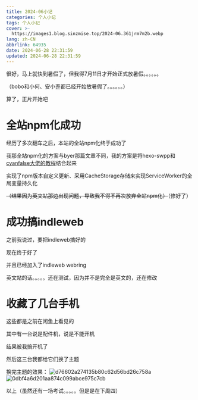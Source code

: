 ```yaml
---
title: 2024-06小记
categories: 个人小记
tags: 个人小记
cover: >-
  https://images1.blog.sinzmise.top/2024-06.361jrm7m2b.webp
lang: zh-CN
abbrlink: 64935
date: 2024-06-28 22:31:59
updated: 2024-06-28 22:31:59
---
```

很好，马上就快到暑假了，但我得7月11日才开始正式放暑假。。。。。。

（bobo和小何、安小歪都已经开始放暑假了。。。。。。）

算了，正片开始吧

# 全站npm化成功
经历了多次翻车之后，本站的全站npm化终于成功了

我那全站npm化的方案与byer那篇文章不同，我的方案是将hexo-swpp和[cyanfalse大佬的教程](https://blog.eurekac.cn/p/d3c51290.html)结合起来

实现了npm版本自定义更新、采用CacheStorage存储来实现ServiceWorker的全局变量持久化

~~（结果因为英文站那边出现问题，导致我不得不再次放弃全站npm化）~~（修好了）

# 成功搞indleweb
之前我说过，要把indleweb搞好的

现在终于好了

并且已经加入了indleweb webring

英文站的话。。。。。还在测试，因为并不是完全是英文的，还在修改

# 收藏了几台手机
这些都是之前在闲鱼上看见的

其中有一台说是配件机，说是不能开机

结果被我搞开机了

然后这三台我都给它们换了主题

换完主题的效果：
![d76602a274135b80c62d56bd26c758a](https://images1.blog.sinzmise.top/20240705/d76602a274135b80c62d56bd26c758a.4xuf2npsag.webp)
![0dbf4a6d201aa874c099abce975c7cb](https://images1.blog.sinzmise.top/20240705/0dbf4a6d201aa874c099abce975c7cb.1lbp8a96lv.webp)

以上（虽然还有一场考试。。。。。但是是在下周四）